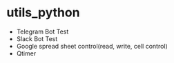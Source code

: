 # utils_python

* Telegram Bot Test
* Slack Bot Test
* Google spread sheet control(read, write, cell control)
* Qtimer
